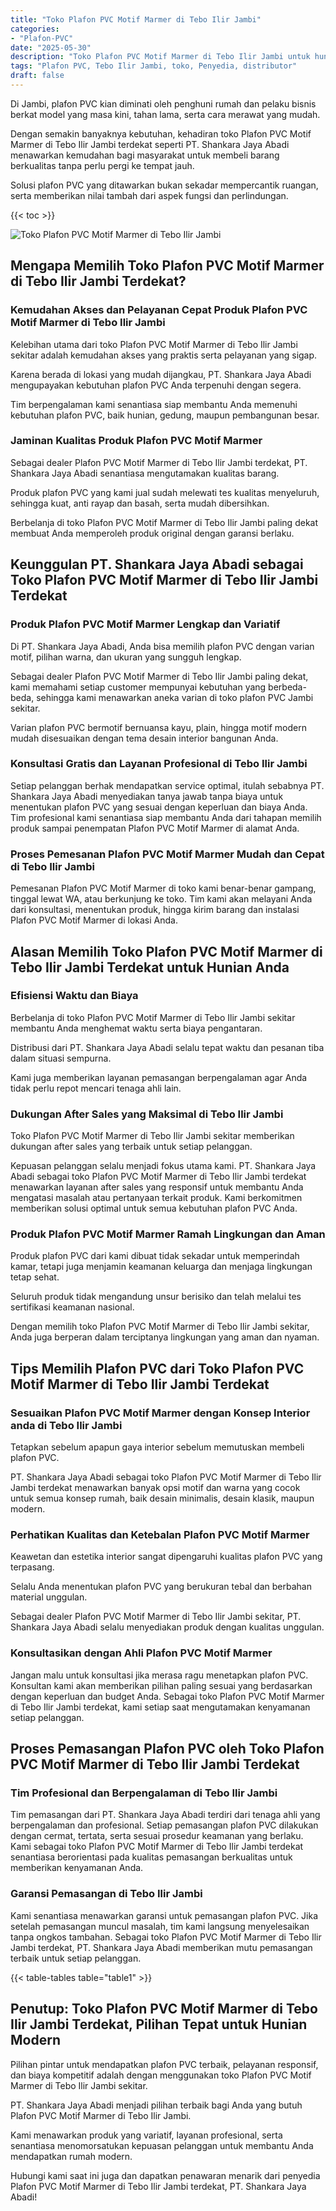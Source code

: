 ```yaml
---
title: "Toko Plafon PVC Motif Marmer di Tebo Ilir Jambi"
categories: 
- "Plafon-PVC"
date: "2025-05-30"
description: "Toko Plafon PVC Motif Marmer di Tebo Ilir Jambi untuk hunian, perkantoran, dan gerai. Produk berkualitas, variasi motif, pilihan warna modern, dengan layanan instalasi dikerjakan oleh teknisi berpengalaman serta garansi resmi!|Jasa penjualan Plafon PVC Motif Marmer di Tebo Ilir Jambi bagi kebutuhan tempat tinggal, kantor, maupun ritel, beserta plafon terbaik dan pemasangan oleh tim berpengalaman dan garansi resmi.|Pilihan Plafon PVC Motif Marmer di Tebo Ilir Jambi yang andal untuk rumah, office, serta ritel, bersama material terbaik dan pemasangan dikerjakan oleh tim profesional serta garansi resmi.|Penjualan Plafon PVC Motif Marmer di Tebo Ilir Jambi untuk hunian, office, serta gerai, dengan plafon berkualitas dan penempatan dikerjakan oleh tim berpengalaman, dilengkapi dengan jaminan resmi.}"
tags: "Plafon PVC, Tebo Ilir Jambi, toko, Penyedia, distributor"
draft: false
---
```


Di Jambi, plafon PVC kian diminati oleh penghuni rumah dan pelaku bisnis berkat model yang masa kini, tahan lama, serta cara merawat yang mudah.

Dengan semakin banyaknya kebutuhan, kehadiran toko Plafon PVC Motif Marmer di Tebo Ilir Jambi terdekat seperti PT. Shankara Jaya Abadi menawarkan kemudahan bagi masyarakat untuk membeli barang berkualitas tanpa perlu pergi ke tempat jauh.

Solusi plafon PVC yang ditawarkan bukan sekadar mempercantik ruangan, serta memberikan nilai tambah dari aspek fungsi dan perlindungan.

{{< toc >}}

![Toko Plafon PVC Motif Marmer di Tebo Ilir Jambi](/images/Plafon-PVC/Toko-Plafon-PVC-Motif-Marmer-di-Tebo-Ilir-Jambi.png)


## Mengapa Memilih Toko Plafon PVC Motif Marmer di Tebo Ilir Jambi Terdekat?

### Kemudahan Akses dan Pelayanan Cepat Produk Plafon PVC Motif Marmer di Tebo Ilir Jambi

Kelebihan utama dari toko Plafon PVC Motif Marmer di Tebo Ilir Jambi sekitar adalah kemudahan akses yang praktis serta pelayanan yang sigap.

Karena berada di lokasi yang mudah dijangkau, PT. Shankara Jaya Abadi mengupayakan kebutuhan plafon PVC Anda terpenuhi dengan segera.

Tim berpengalaman kami senantiasa siap membantu Anda memenuhi kebutuhan plafon PVC, baik hunian, gedung, maupun pembangunan besar.

### Jaminan Kualitas Produk Plafon PVC Motif Marmer

Sebagai dealer Plafon PVC Motif Marmer di Tebo Ilir Jambi terdekat, PT. Shankara Jaya Abadi senantiasa mengutamakan kualitas barang.

Produk plafon PVC yang kami jual sudah melewati tes kualitas menyeluruh, sehingga kuat, anti rayap dan basah, serta mudah dibersihkan.

Berbelanja di toko Plafon PVC Motif Marmer di Tebo Ilir Jambi paling dekat membuat Anda memperoleh produk original dengan garansi berlaku.

## Keunggulan PT. Shankara Jaya Abadi sebagai Toko Plafon PVC Motif Marmer di Tebo Ilir Jambi Terdekat

### Produk Plafon PVC Motif Marmer Lengkap dan Variatif

Di PT. Shankara Jaya Abadi, Anda bisa memilih plafon PVC dengan varian motif, pilihan warna, dan ukuran yang sungguh lengkap.

Sebagai dealer Plafon PVC Motif Marmer di Tebo Ilir Jambi paling dekat, kami memahami setiap customer mempunyai kebutuhan yang berbeda-beda, sehingga kami menawarkan aneka varian di toko plafon PVC Jambi sekitar.

Varian plafon PVC bermotif bernuansa kayu, plain, hingga motif modern mudah disesuaikan dengan tema desain interior bangunan Anda.

### Konsultasi Gratis dan Layanan Profesional di Tebo Ilir Jambi

Setiap pelanggan berhak mendapatkan service optimal, itulah sebabnya PT. Shankara Jaya Abadi menyediakan tanya jawab tanpa biaya untuk menentukan plafon PVC yang sesuai dengan keperluan dan biaya Anda. Tim profesional kami senantiasa siap membantu Anda dari tahapan memilih produk sampai penempatan Plafon PVC Motif Marmer di alamat Anda.

### Proses Pemesanan Plafon PVC Motif Marmer Mudah dan Cepat di Tebo Ilir Jambi

Pemesanan Plafon PVC Motif Marmer di toko kami benar-benar gampang, tinggal lewat WA, atau berkunjung ke toko. Tim kami akan melayani Anda dari konsultasi, menentukan produk, hingga kirim barang dan instalasi Plafon PVC Motif Marmer di lokasi Anda.

## Alasan Memilih Toko Plafon PVC Motif Marmer di Tebo Ilir Jambi Terdekat untuk Hunian Anda

### Efisiensi Waktu dan Biaya

Berbelanja di toko Plafon PVC Motif Marmer di Tebo Ilir Jambi sekitar membantu Anda menghemat waktu serta biaya pengantaran.

Distribusi dari PT. Shankara Jaya Abadi selalu tepat waktu dan pesanan tiba dalam situasi sempurna.

Kami juga memberikan layanan pemasangan berpengalaman agar Anda tidak perlu repot mencari tenaga ahli lain.

### Dukungan After Sales yang Maksimal di Tebo Ilir Jambi

Toko Plafon PVC Motif Marmer di Tebo Ilir Jambi sekitar memberikan dukungan after sales yang terbaik untuk setiap pelanggan.

Kepuasan pelanggan selalu menjadi fokus utama kami. PT. Shankara Jaya Abadi sebagai toko Plafon PVC Motif Marmer di Tebo Ilir Jambi terdekat menawarkan layanan after sales yang responsif untuk membantu Anda mengatasi masalah atau pertanyaan terkait produk. Kami berkomitmen memberikan solusi optimal untuk semua kebutuhan plafon PVC Anda.

### Produk Plafon PVC Motif Marmer Ramah Lingkungan dan Aman

Produk plafon PVC dari kami dibuat tidak sekadar untuk memperindah kamar, tetapi juga menjamin keamanan keluarga dan menjaga lingkungan tetap sehat.

Seluruh produk tidak mengandung unsur berisiko dan telah melalui tes sertifikasi keamanan nasional.

Dengan memilih toko Plafon PVC Motif Marmer di Tebo Ilir Jambi sekitar, Anda juga berperan dalam terciptanya lingkungan yang aman dan nyaman.

## Tips Memilih Plafon PVC dari Toko Plafon PVC Motif Marmer di Tebo Ilir Jambi Terdekat

### Sesuaikan Plafon PVC Motif Marmer dengan Konsep Interior anda di Tebo Ilir Jambi

Tetapkan sebelum apapun gaya interior sebelum memutuskan membeli plafon PVC.

PT. Shankara Jaya Abadi sebagai toko Plafon PVC Motif Marmer di Tebo Ilir Jambi terdekat menawarkan banyak opsi motif dan warna yang cocok untuk semua konsep rumah, baik desain minimalis, desain klasik, maupun modern.

### Perhatikan Kualitas dan Ketebalan Plafon PVC Motif Marmer

Keawetan dan estetika interior sangat dipengaruhi kualitas plafon PVC yang terpasang.

Selalu Anda menentukan plafon PVC yang berukuran tebal dan berbahan material unggulan.

Sebagai dealer Plafon PVC Motif Marmer di Tebo Ilir Jambi sekitar, PT. Shankara Jaya Abadi selalu menyediakan produk dengan kualitas unggulan.

### Konsultasikan dengan Ahli Plafon PVC Motif Marmer

Jangan malu untuk konsultasi jika merasa ragu menetapkan plafon PVC. Konsultan kami akan memberikan pilihan paling sesuai yang berdasarkan dengan keperluan dan budget Anda. Sebagai toko Plafon PVC Motif Marmer di Tebo Ilir Jambi terdekat, kami setiap saat mengutamakan kenyamanan setiap pelanggan.

## Proses Pemasangan Plafon PVC oleh Toko Plafon PVC Motif Marmer di Tebo Ilir Jambi Terdekat

### Tim Profesional dan Berpengalaman di Tebo Ilir Jambi

Tim pemasangan dari PT. Shankara Jaya Abadi terdiri dari tenaga ahli yang berpengalaman dan profesional. Setiap pemasangan plafon PVC dilakukan dengan cermat, tertata, serta sesuai prosedur keamanan yang berlaku. Kami sebagai toko Plafon PVC Motif Marmer di Tebo Ilir Jambi terdekat senantiasa berorientasi pada kualitas pemasangan berkualitas untuk memberikan kenyamanan Anda.

### Garansi Pemasangan di Tebo Ilir Jambi

Kami senantiasa menawarkan garansi untuk pemasangan plafon PVC. Jika setelah pemasangan muncul masalah, tim kami langsung menyelesaikan tanpa ongkos tambahan. Sebagai toko Plafon PVC Motif Marmer di Tebo Ilir Jambi terdekat, PT. Shankara Jaya Abadi memberikan mutu pemasangan terbaik untuk setiap pelanggan.

{{< table-tables table="table1" >}}

## Penutup: Toko Plafon PVC Motif Marmer di Tebo Ilir Jambi Terdekat, Pilihan Tepat untuk Hunian Modern

Pilihan pintar untuk mendapatkan plafon PVC terbaik, pelayanan responsif, dan biaya kompetitif adalah dengan menggunakan toko Plafon PVC Motif Marmer di Tebo Ilir Jambi sekitar.

PT. Shankara Jaya Abadi menjadi pilihan terbaik bagi Anda yang butuh Plafon PVC Motif Marmer di Tebo Ilir Jambi.

Kami menawarkan produk yang variatif, layanan profesional, serta senantiasa menomorsatukan kepuasan pelanggan untuk membantu Anda mendapatkan rumah modern.

Hubungi kami saat ini juga dan dapatkan penawaran menarik dari penyedia Plafon PVC Motif Marmer di Tebo Ilir Jambi terdekat, PT. Shankara Jaya Abadi!